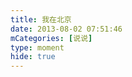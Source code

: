 ```yaml
---
title: 我在北京
date: 2013-08-02 07:51:46
mCategories: [说说]
type: moment
hide: true
---
```


<div id="pics-20130802075146"></div>

<script src="/lib/moment/pics.js"></script>
<script>
var data = [
    {"link": "2013-08-02_000001.jpeg", "type": "shuoshuo"}
];
picsRender(data, "pics-20130802075146");
</script>
